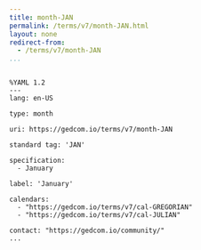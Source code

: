 ```yaml
---
title: month-JAN
permalink: /terms/v7/month-JAN.html
layout: none
redirect-from:
  - /terms/v7/month-JAN
...
```


```

%YAML 1.2
---
lang: en-US

type: month

uri: https://gedcom.io/terms/v7/month-JAN

standard tag: 'JAN'

specification:
  - January

label: 'January'

calendars:
  - "https://gedcom.io/terms/v7/cal-GREGORIAN"
  - "https://gedcom.io/terms/v7/cal-JULIAN"

contact: "https://gedcom.io/community/"
...

```
